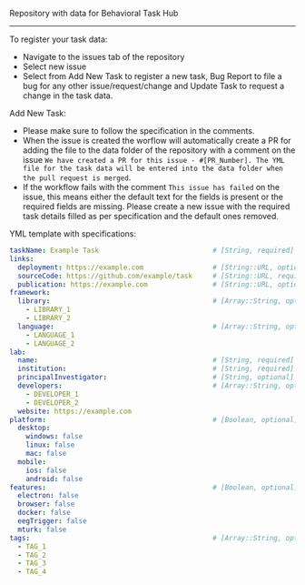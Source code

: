 Repository with data for Behavioral Task Hub

---

To register your task data:

- Navigate to the issues tab of the repository
- Select new issue
- Select from Add New Task to register a new task, Bug Report to file a bug for any other issue/request/change and Update Task to request a change in the task data.

Add New Task:

- Please make sure to follow the specification in the comments. 
- When the issue is created the worflow will automatically create a PR for adding the file to the data folder of the repository with a comment on the issue  `We have created a PR for this issue - #[PR_Number]. The YML file for the task data will be entered into the data folder when the pull request is merged`.
- If the workflow fails with the comment `This issue has failed`  on the issue, this means either the default text for the fields 
is present or the required fields are missing. Please create a new issue with the required task details filled as per specification and the default ones removed.

YML template with specifications:

```yml
taskName: Example Task                            # [String, required]
links: 
  deployment: https://example.com                 # [String::URL, optional]
  sourceCode: https://github.com/example/task     # [String::URL, required]
  publication: https://example.com                # [String::URL, optional]
framework:
  library:                                        # [Array::String, optional]
    - LIBRARY_1 
    - LIBRARY_2
  language:                                       # [Array::String, optional]
    - LANGUAGE_1
    - LANGUAGE_2
lab:
  name:                                           # [String, required]
  institution:                                    # [String, required]
  principalInvestigator:                          # [String, optional]
  developers:                                     # [Array::String, optional]
    - DEVELOPER_1
    - DEVELOPER_2
  website: https://example.com
platform:                                         # [Boolean, optional]
  desktop:
    windows: false
    linux: false
    mac: false
  mobile:
    ios: false
    android: false
features:                                         # [Boolean, optional]
  electron: false
  browser: false
  docker: false
  eegTrigger: false
  mturk: false
tags:                                             # [Array::String, optional]
  - TAG_1
  - TAG_2
  - TAG_3
  - TAG_4
```

